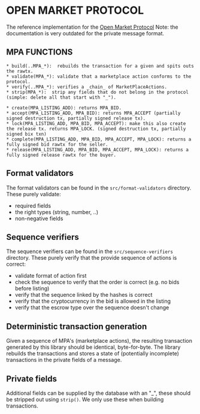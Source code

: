 # OPEN MARKET PROTOCOL

The reference implementation for the [Open Market Protocol](https://kewde.gitbooks.io/protocol/)
Note: the documentation is very outdated for the private message format.

## MPA FUNCTIONS
    * build(..MPA_*):  rebuilds the transaction for a given and spits outs the rawtx.
    * validate(MPA_*): validate that a marketplace action conforms to the protocol.
    * verify(..MPA_*): verifies a _chain_ of MarketPlaceActions.
    * strip(MPA_*):  strip any fields that do not belong in the protocol (simple: delete all that start with "_").

    * create(MPA_LISTING_ADD): returns MPA_BID.
    * accept(MPA_LISTING_ADD, MPA_BID): returns MPA_ACCEPT (partially signed destruction tx, partially signed release tx).
    * lock(MPA_LISTING_ADD, MPA_BID, MPA_ACCEPT): make this also create the release tx. returns MPA_LOCK. (signed destruction tx, partially signed bix txn)
    * complete(MPA_LISTING_ADD, MPA_BID, MPA_ACCEPT, MPA_LOCK): returns a fully signed bid rawtx for the seller.
    * release(MPA_LISTING_ADD, MPA_BID, MPA_ACCEPT, MPA_LOCK): returns a fully signed release rawtx for the buyer.

## Format validators
The format validators can be found in the `src/format-validators` directory.
These purely validate:
* required fields
* the right types (string, number, ..)
* non-negative fields

## Sequence verifiers
The sequence verifiers can be found in the `src/sequence-verifiers` directory.
These purely verify that the provide sequence of actions is correct:
* validate format of action first
* check the sequence to verify that the order is correct (e.g. no bids before listing)
* verify that the sequence linked by the hashes is correct
* verify that the cryptocurrency in the bid is allowed in the listing
* verify that the escrow type over the sequence doesn't change

## Deterministic transaction generation

Given a sequence of MPA's (marketplace actions), the resulting transaction generated by this library should be identical, byte-for-byte. The library rebuilds the transactions and stores a state of (potentially incomplete) transactions in the private fields of a message.

## Private fields
Additional fields can be supplied by the database with an "_", these should be stripped out using `strip()`.
We only use these when building transactions.
